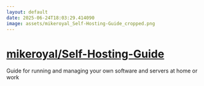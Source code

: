 ```yaml
---
layout: default
date: 2025-06-24T18:03:29.414090
image: assets/mikeroyal_Self-Hosting-Guide_cropped.png
---
```


# [mikeroyal/Self-Hosting-Guide](https://github.com/mikeroyal/Self-Hosting-Guide)

Guide for running and managing your own software and servers at home or work
